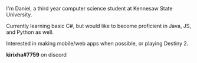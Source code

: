 I'm Daniel, a third year computer science student at Kennesaw State University.

Currently learning basic C#, but would like to become proficient in Java, JS, and Python as well.

Interested in making mobile/web apps when possible, or playing Destiny 2. 

**kirixha#7759** on discord

<!---
bent056/bent056 is a ✨ special ✨ repository because its `README.md` (this file) appears on your GitHub profile.
You can click the Preview link to take a look at your changes.
--->
